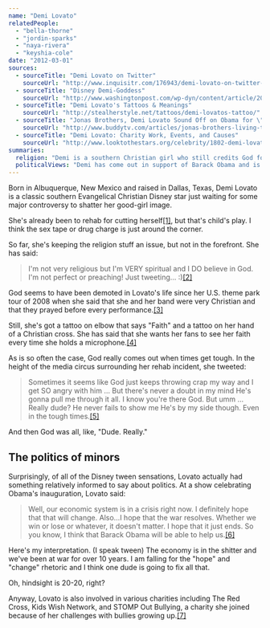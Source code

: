 ```yaml
---
name: "Demi Lovato"
relatedPeople:
  - "bella-thorne"
  - "jordin-sparks"
  - "naya-rivera"
  - "keyshia-cole"
date: "2012-03-01"
sources:
  - sourceTitle: "Demi Lovato on Twitter"
    sourceUrl: "http://www.inquisitr.com/176943/demi-lovato-on-twitter-god-just-keeps-throwing-crap-my-way/"
  - sourceTitle: "Disney Demi-Goddess"
    sourceUrl: "http://www.washingtonpost.com/wp-dyn/content/article/2008/06/20/AR2008062003077_pf.html"
  - sourceTitle: "Demi Lovato's Tattoos & Meanings"
    sourceUrl: "http://stealherstyle.net/tattoos/demi-lovatos-tattoo/"
  - sourceTitle: "Jonas Brothers, Demi Lovato Sound Off on Obama for \"Kids' Inaugural\" Concert"
    sourceUrl: "http://www.buddytv.com/articles/jonas-brothers-living-the-dream/jonas-brothers-demi-lovato-sou-25785.aspx"
  - sourceTitle: "Demi Lovato: Charity Work, Events, and Causes"
    sourceUrl: "http://www.looktothestars.org/celebrity/1802-demi-lovato"
summaries:
  religion: "Demi is a southern Christian girl who still credits God for her success and overcoming obstacles."
  politicalViews: "Demi has come out in support of Barack Obama and is involved in various charities, most of which having to do with children."
---
```


Born in Albuquerque, New Mexico and raised in Dallas, Texas, Demi Lovato is a classic southern Evangelical Christian Disney star just waiting for some major controversy to shatter her good-girl image.

She's already been to rehab for cutting herself<a class="source-citation" href="#http%3A%2F%2Fwww.inquisitr.com%2F176943%2Fdemi-lovato-on-twitter-god-just-keeps-throwing-crap-my-way%2F" title="Demi Lovato on Twitter">[1]</a>, but that's child's play. I think the sex tape or drug charge is just around the corner.

So far, she's keeping the religion stuff an issue, but not in the forefront. She has said:

>I'm not very religious but I'm VERY spiritual and I DO believe in God. I'm not perfect or preaching! Just tweeting… :)<a class="source-citation" href="#http%3A%2F%2Fwww.inquisitr.com%2F176943%2Fdemi-lovato-on-twitter-god-just-keeps-throwing-crap-my-way%2F" title="Demi Lovato on Twitter">[2]</a>

God seems to have been demoted in Lovato's life since her U.S. theme park tour of 2008 when she said that she and her band were very Christian and that they prayed before every performance.<a class="source-citation" href="#http%3A%2F%2Fwww.washingtonpost.com%2Fwp-dyn%2Fcontent%2Farticle%2F2008%2F06%2F20%2FAR2008062003077_pf.html" title="Disney Demi-Goddess">[3]</a>

Still, she's got a tattoo on elbow that says "Faith" and a tattoo on her hand of a Christian cross. She has said that she wants her fans to see her faith every time she holds a microphone.<a class="source-citation" href="#http%3A%2F%2Fstealherstyle.net%2Ftattoos%2Fdemi-lovatos-tattoo%2F" title="Demi Lovato&apos;s Tattoos &amp; Meanings">[4]</a>

As is so often the case, God really comes out when times get tough. In the height of the media circus surrounding her rehab incident, she tweeted:

>Sometimes it seems like God just keeps throwing crap my way and I get SO angry with him … But there's never a doubt in my mind He's gonna pull me through it all. I know you're there God. But umm … Really dude? He never fails to show me He's by my side though. Even in the tough times.<a class="source-citation" href="#http%3A%2F%2Fwww.inquisitr.com%2F176943%2Fdemi-lovato-on-twitter-god-just-keeps-throwing-crap-my-way%2F" title="Demi Lovato on Twitter">[5]</a>

And then God was all, like, "Dude. Really."


## The politics of minors

Surprisingly, of all of the Disney tween sensations, Lovato actually had something relatively informed to say about politics. At a show celebrating Obama's inauguration, Lovato said:

>Well, our economic system is in a crisis right now. I definitely hope that that will change. Also…I hope that the war resolves. Whether we win or lose or whatever, it doesn't matter. I hope that it just ends. So you know, I think that Barack Obama will be able to help us.<a class="source-citation" href="#http%3A%2F%2Fwww.buddytv.com%2Farticles%2Fjonas-brothers-living-the-dream%2Fjonas-brothers-demi-lovato-sou-25785.aspx" title="Jonas Brothers, Demi Lovato Sound Off on Obama for &quot;Kids&apos; Inaugural&quot; Concert">[6]</a>

Here's my interpretation. (I speak tween) The economy is in the shitter and we've been at war for over 10 years. I am falling for the "hope" and "change" rhetoric and I think one dude is going to fix all that.

Oh, hindsight is 20-20, right?

Anyway, Lovato is also involved in various charities including The Red Cross, Kids Wish Network, and STOMP Out Bullying, a charity she joined because of her challenges with bullies growing up.<a class="source-citation" href="#http%3A%2F%2Fwww.looktothestars.org%2Fcelebrity%2F1802-demi-lovato" title="Demi Lovato: Charity Work, Events, and Causes">[7]</a>